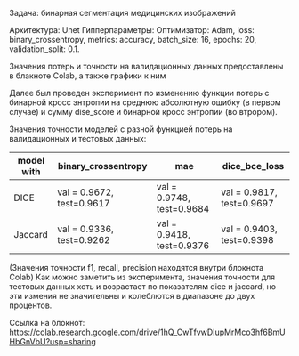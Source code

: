 Задача: бинарная сегментация медицинских изображений

Архитектура: Unet Гипперпараметры:
Оптимизатор: Adam,
loss: binary_crossentropy,
metrics: accuracy,
batch_size: 16,
epochs: 20,
validation_split: 0.1.

Значения потерь и точности на валидационных данных предоставлены в блакноте Colab, а также графики к ним

Далее был проведен эксперимент по изменению функции потерь с бинарной кросс энтропии на среднюю абсолютную ошибку  (в первом случае) и сумму dise_score и бинарной кросс энтропии (во втрором).

Значения точности моделей с разной функцией потерь на валидационных и тестовых данных:

| model with | binary_crossentropy | mae | dice_bce_loss |
| ---------- | ------------------- | --- | ------------- |
| DICE | val = 0.9672, test=0.9617 | val = 0.9748, test=0.9684 | val = 0.9817, test=0.9697 |
| Jaccard | val = 0.9336, test=0.9262 | val = 0.9418, test=0.9376 | val = 0.9403, test=0.9398 |

 (Значения точности f1, recall, precision находятся внутри блокнота Colab)
 Как можно заметить из эксперимента, значения точности для тестовых данных хоть и возрастает по показателям dice и jaccard,
 но эти измения не значительны и колеблются в диапазоне до двух процентов.

 Ссылка на блокнот: https://colab.research.google.com/drive/1hQ_CwTfvwDIupMrMco3hf6BmUHbGnVbU?usp=sharing
 
